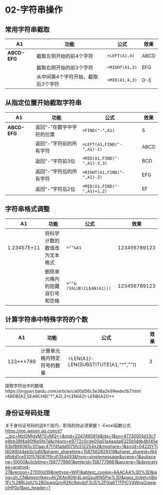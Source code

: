 # 02-字符串操作

## 常用字符串截取

| A1           | 功能                               | 公式           | 效果 |
| ------------ | ---------------------------------- | -------------- | ---- |
| **ABCD-EFG** | 截取左侧开始的前4个字符            | `=LEFT(A1,4)`  | ABCD |
|              | 截取右侧开始的前3个字符            | `=RIGHT(A1,3)` | EFG  |
|              | 从中间第4个字符开始，截取后3个字符 | `=MID(A1,4,3)` | D-E  |



## 从指定位置开始截取字符串

| A1           | 功能                      | 公式                        | 效果 |
| ------------ | ------------------------- | --------------------------- | ---- |
| **ABCD-EFG** | 返回"-"在数字中字符的位置 | `=FIND("-",A1)`             | 5    |
|              | 返回"-"字符前的所有字符   | `=LEFT(A1,FIND("-",A1)-1)`  | ABCD |
|              | 返回"-"字符前3位          | `=MID(A1,FIND("-",A1)-3,3)` | BCD  |
|              | 返回"-"字符后的所有字符   | `=RIGHT(A1,FIND("-",A1)-2)` | EFG  |
|              | 返回"-"字符后2位          | `=MID(A1,FIND("-",A1)+1,2)` | EF   |



## 字符串格式调整

| A1          | 功能                           | 公式                     | 效果         |
| ----------- | ------------------------------ | ------------------------ | ------------ |
| 1.23457E+11 | 将科学计数的数值改为文本格式   | `=""&A1`                 | 123456789123 |
|             | 删除单元格内的隐藏双引号和空格 | `=""&(VALUE(CLEAN(A1)))` | 123456789123 |



## 计算字符串中特殊字符的个数

| A1        | 功能                       | 公式                                | 效果 |
| --------- | -------------------------- | ----------------------------------- | ---- |
| 123***789 | 计算单元格内特定符号的数量 | =LEN(A1)-LEN(SUBSTITUTE(A1,"*","")) | 3    |





提取字符出中的数值https://jingyan.baidu.com/article/ca00d56c3e38a2e99eebcfb7.html
=MIDB(A2,SEARCHB("?",A2),2\*LEN(A2)-LENB(A2))**





## 身份证号码处理



关于身份证号码的这8个技巧，职场的你必须掌握！-Excel函数公式
https://mp.weixin.qq.com/s?__biz=MzI0MjgyMTEyMQ==&mid=2247490914&idx=1&sn=47730051d33c7e6bb38f4a90f6e5fe7a&chksm=e9772c0cde00a51a4aada6325b1ddb4b145e63bf899365c101aac47f74fadaf075fc512254e2&mpshare=1&srcid=0422tYTjt6GK6l44ebSclu60&sharer_sharetime=1587562829319&sharer_shareid=f44dfb8d1ce5101576067f9cd135d493&from=singlemessage&scene=1&subscene=10000&clicktime=1587779661&enterid=1587779661&ascene=1&devicetype=android-27&version=27000d39&nettype=WIFI&abtest_cookie=AAACAA%3D%3D&lang=zh_CN&exportkey=AVZKAo909r4LgnQsuiKNSPw%3D&pass_ticket=tjBq1Fc%2BRjJplU%2BGswpQovR2Kc9qvdzF3U5%2F0la6T1TPlCV4WnsGrasjeclHP0cf&wx_header=1